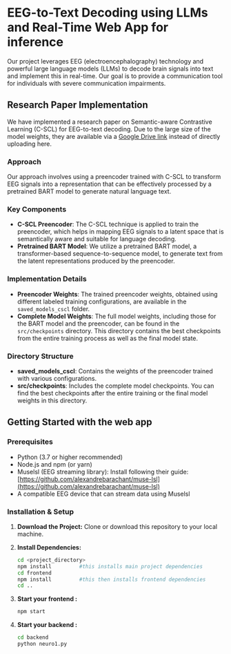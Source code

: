 # EEG-to-Text Decoding using LLMs and Real-Time Web App for inference

Our project leverages EEG (electroencephalography) technology and powerful large language models (LLMs) to decode brain signals into text and implement this in real-time. Our goal is to provide a communication tool for individuals with severe communication impairments.

## Research Paper Implementation 
We have implemented a research paper on Semantic-aware Contrastive Learning (C-SCL) for EEG-to-text decoding. Due to the large size of the model weights, they are available via a [Google Drive link](https://drive.google.com/drive/folders/1Pep7mpqO65n41xJj0R9teEq9ex8wlekE?usp=drive_link) instead of directly uploading here.

### Approach
Our approach involves using a preencoder trained with C-SCL to transform EEG signals into a representation that can be effectively processed by a pretrained BART model to generate natural language text.

### Key Components
- **C-SCL Preencoder**: The C-SCL technique is applied to train the preencoder, which helps in mapping EEG signals to a latent space that is semantically aware and suitable for language decoding.
- **Pretrained BART Model**: We utilize a pretrained BART model, a transformer-based sequence-to-sequence model, to generate text from the latent representations produced by the preencoder.

### Implementation Details
- **Preencoder Weights**: The trained preencoder weights, obtained using different labeled training configurations, are available in the `saved_models_cscl` folder.
- **Complete Model Weights**: The full model weights, including those for the BART model and the preencoder, can be found in the `src/checkpoints` directory. This directory contains the best checkpoints from the entire training process as well as the final model state.

### Directory Structure
- **saved_models_cscl**: Contains the weights of the preencoder trained with various configurations.
- **src/checkpoints**: Includes the complete model checkpoints. You can find the best checkpoints after the entire training or the final model weights in this directory.


## Getting Started with the web app

### Prerequisites

* Python (3.7 or higher recommended)
* Node.js and npm (or yarn)
* Muselsl (EEG streaming library): Install following their guide: [https://github.com/alexandrebarachant/muse-lsl](https://github.com/alexandrebarachant/muse-lsl)
* A compatible EEG device that can stream data using Muselsl

### Installation & Setup

1. **Download the Project:** Clone or download this repository to your local machine.

2. **Install Dependencies:**
   ```bash
   cd <project_directory>
   npm install         #this installs main project dependencies
   cd frontend
   npm install         #this then installs frontend dependencies
   cd ..
3. **Start your frontend :**
   ```bash
   npm start 
4. **Start your backend :**
   ```bash
   cd backend
   python neuro1.py    
